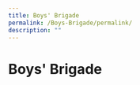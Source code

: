 ```yaml
---
title: Boys' Brigade
permalink: /Boys-Brigade/permalink/
description: ""
---
```

Boys' Brigade
=============